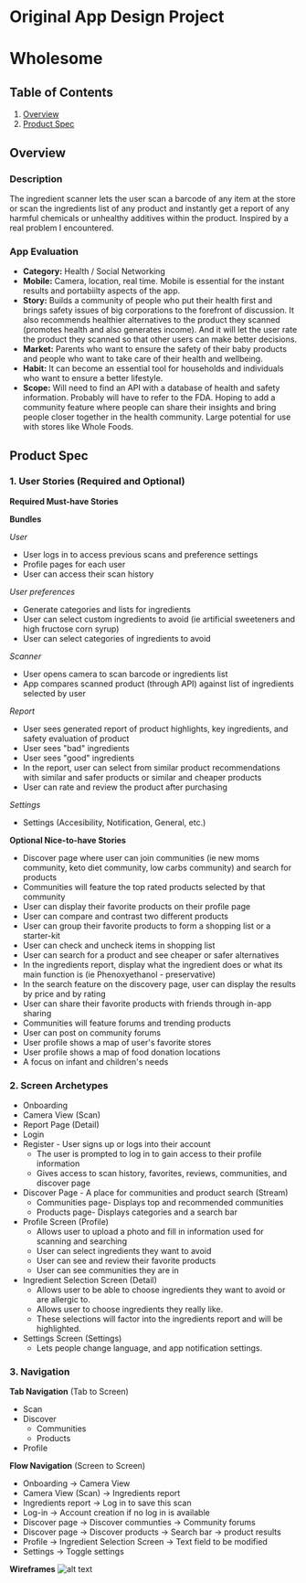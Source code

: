 Original App Design Project 
===

# Wholesome

## Table of Contents
1. [Overview](#Overview)
1. [Product Spec](#Product-Spec)
<!-- 1. [Wireframes](#Wireframes)
2. [Schema](#Schema) -->

## Overview
### Description
The ingredient scanner lets the user scan a barcode of any item at the store or scan the ingredients list of any product and instantly get a report of any harmful chemicals or unhealthy additives within the product. Inspired by a real problem I encountered.

### App Evaluation

- **Category:** Health / Social Networking
- **Mobile:** Camera, location, real time. Mobile is essential for the instant results and portabiilty aspects of the app.
- **Story:** Builds a community of people who put their health first and brings safety issues of big corporations to the forefront of discussion. It also recommends healthier alternatives to the product they scanned (promotes health and also generates income). And it will let the user rate the product they scanned so that other users can make better decisions.
- **Market:** Parents who want to ensure the safety of their baby products and people who want to take care of their health and wellbeing.
- **Habit:**  It can become an essential tool for households and individuals who want to ensure a better lifestyle.
- **Scope:** Will need to find an API with a database of health and safety information. Probably will have to refer to the FDA. Hoping to add a community feature where people can share their insights and bring people closer together in the health community. Large potential for use with stores like Whole Foods.

## Product Spec

### 1. User Stories (Required and Optional)

**Required Must-have Stories**

**Bundles**

*User*
* User logs in to access previous scans and preference settings
* Profile pages for each user
* User can access their scan history 

*User preferences*
* Generate categories and lists for ingredients 
* User can select custom ingredients to avoid (ie artificial sweeteners and high fructose corn syrup)
* User can select categories of ingredients to avoid 

*Scanner*
* User opens camera to scan barcode or ingredients list
* App compares scanned product (through API) against list of ingredients selected by user 

*Report*
* User sees generated report of product highlights, key ingredients, and safety evaluation of product
* User sees "bad" ingredients 
* User sees "good" ingredients  
* In the report, user can select from similar product recommendations with similar and safer products or similar and cheaper products 
* User can rate and review the product after purchasing 

*Settings*
* Settings (Accesibility, Notification, General, etc.)

**Optional Nice-to-have Stories**

* Discover page where user can join communities (ie new moms community, keto diet community, low carbs community) and search for products 
* Communities will feature the top rated products selected by that community 
* User can display their favorite products on their profile page 
* User can compare and contrast two different products
* User can group their favorite products to form a shopping list or a starter-kit  
* User can check and uncheck items in shopping list 
* User can search for a product and see cheaper or safer alternatives
* In the ingredients report, display what the ingredient does or what its main function is (ie Phenoxyethanol - preservative)
* In the search feature on the discovery page, user can display the results by price and by rating 
* User can share their favorite products with friends through in-app sharing 
* Communities will feature forums and trending products 
* User can post on community forums 
* User profile shows a map of user's favorite stores 
* User profile shows a map of food donation locations
* A focus on infant and children's needs
 
### 2. Screen Archetypes

* Onboarding 
* Camera View (Scan)
* Report Page (Detail)
* Login 
* Register - User signs up or logs into their account
   * The user is prompted to log in to gain access to their profile information 
   * Gives access to scan history, favorites, reviews, communities, and discover page 
*  Discover Page - A place for communities and product search (Stream)
   * Communities page- Displays top and recommended communities 
   * Products page- Displays categories and a search bar 
* Profile Screen (Profile)
   * Allows user to upload a photo and fill in information used for scanning and searching 
   * User can select ingredients they want to avoid
   * User can see and review their favorite products 
   * User can see communities they are in 
* Ingredient Selection Screen (Detail)
   * Allows user to be able to choose ingredients they want to avoid or are allergic to. 
   * Allows user to choose ingredients they really like.
   * These selections will factor into the ingredients report and will be highlighted. 
* Settings Screen (Settings)
   * Lets people change language, and app notification settings.

### 3. Navigation

**Tab Navigation** (Tab to Screen)

* Scan 
* Discover 
    * Communities 
    * Products 
* Profile

**Flow Navigation** (Screen to Screen)

* Onboarding -> Camera View 
* Camera View (Scan) -> Ingredients report
* Ingredients report -> Log in to save this scan 
* Log-in -> Account creation if no log in is available
* Discover page -> Discover communties -> Community forums 
* Discover page -> Discover products -> Search bar -> product results 
* Profile -> Ingredient Selection Screen -> Text field to be modified
* Settings -> Toggle settings


**Wireframes**
![alt text](https://github.com/athomas9195/WholesomeScanner/blob/main/Wireframes%20Image.png)

<!-- ## Wireframes
[Add picture of your hand sketched wireframes in this section]
<img src="YOUR_WIREFRAME_IMAGE_URL" width=600>

### [BONUS] Digital Wireframes & Mockups

### [BONUS] Interactive Prototype

## Schema 
[This section will be completed in Unit 9]
### Models
[Add table of models]
### Networking
- [Add list of network requests by screen ]
- [Create basic snippets for each Parse network request]
- [OPTIONAL: List endpoints if using existing API such as Yelp] -->
